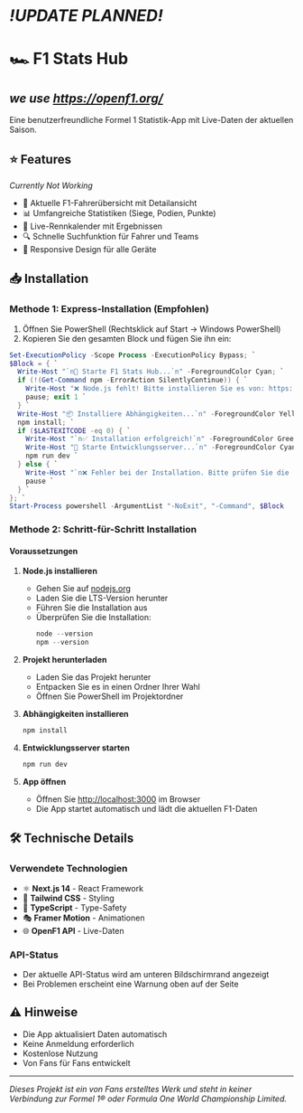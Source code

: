 # *!UPDATE PLANNED!*


# 🏎️ F1 Stats Hub
## *we use https://openf1.org/*
Eine benutzerfreundliche Formel 1 Statistik-App mit Live-Daten der aktuellen Saison.

## ⭐ Features
*Currently Not Working*
- 👥 Aktuelle F1-Fahrerübersicht mit Detailansicht
- 📊 Umfangreiche Statistiken (Siege, Podien, Punkte)
- 🏁 Live-Rennkalender mit Ergebnissen
- 🔍 Schnelle Suchfunktion für Fahrer und Teams
- 📱 Responsive Design für alle Geräte

## 📥 Installation

### Methode 1: Express-Installation (Empfohlen)

1. Öffnen Sie PowerShell (Rechtsklick auf Start → Windows PowerShell)
2. Kopieren Sie den gesamten Block und fügen Sie ihn ein:

```powershell
Set-ExecutionPolicy -Scope Process -ExecutionPolicy Bypass; `
$Block = { `
  Write-Host "`n🏁 Starte F1 Stats Hub...`n" -ForegroundColor Cyan; `
  if (!(Get-Command npm -ErrorAction SilentlyContinue)) { `
    Write-Host "❌ Node.js fehlt! Bitte installieren Sie es von: https://nodejs.org/`n" -ForegroundColor Red; `
    pause; exit 1 `
  } `
  Write-Host "📦 Installiere Abhängigkeiten...`n" -ForegroundColor Yellow; `
  npm install; `
  if ($LASTEXITCODE -eq 0) { `
    Write-Host "`n✅ Installation erfolgreich!`n" -ForegroundColor Green; `
    Write-Host "🚀 Starte Entwicklungsserver...`n" -ForegroundColor Cyan; `
    npm run dev `
  } else { `
    Write-Host "`n❌ Fehler bei der Installation. Bitte prüfen Sie die Fehlermeldungen.`n" -ForegroundColor Red; `
    pause `
  } `
}; `
Start-Process powershell -ArgumentList "-NoExit", "-Command", $Block
```

### Methode 2: Schritt-für-Schritt Installation

#### Voraussetzungen
1. **Node.js installieren**
   - Gehen Sie auf [nodejs.org](https://nodejs.org/)
   - Laden Sie die LTS-Version herunter
   - Führen Sie die Installation aus
   - Überprüfen Sie die Installation:
     ```powershell
     node --version
     npm --version
     ```

2. **Projekt herunterladen**
   - Laden Sie das Projekt herunter
   - Entpacken Sie es in einen Ordner Ihrer Wahl
   - Öffnen Sie PowerShell im Projektordner

3. **Abhängigkeiten installieren**
   ```powershell
   npm install
   ```

4. **Entwicklungsserver starten**
   ```powershell
   npm run dev
   ```

5. **App öffnen**
   - Öffnen Sie [http://localhost:3000](http://localhost:3000) im Browser
   - Die App startet automatisch und lädt die aktuellen F1-Daten

## 🛠️ Technische Details

### Verwendete Technologien
- ⚛️ **Next.js 14** - React Framework
- 🎨 **Tailwind CSS** - Styling
- 📝 **TypeScript** - Type-Safety
- 🎭 **Framer Motion** - Animationen
- 🌐 **OpenF1 API** - Live-Daten

### API-Status
- Der aktuelle API-Status wird am unteren Bildschirmrand angezeigt
- Bei Problemen erscheint eine Warnung oben auf der Seite

## ⚠️ Hinweise

- Die App aktualisiert Daten automatisch
- Keine Anmeldung erforderlich
- Kostenlose Nutzung
- Von Fans für Fans entwickelt

---
*Dieses Projekt ist ein von Fans erstelltes Werk und steht in keiner Verbindung zur Formel 1® oder Formula One World Championship Limited.*
